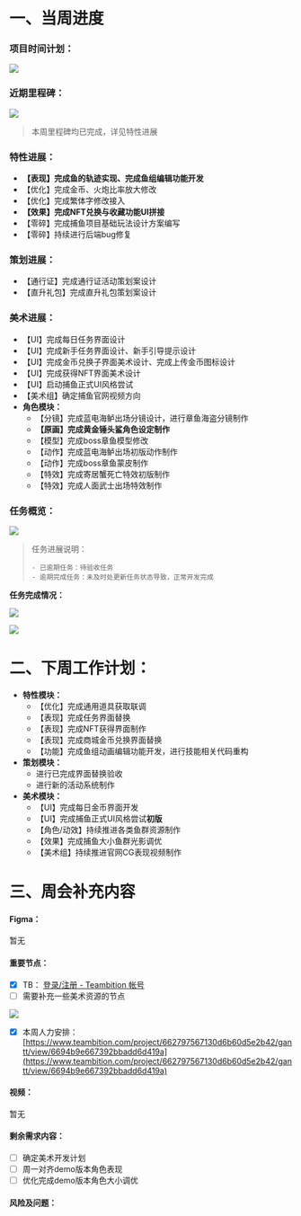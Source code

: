 # 一、当周进度
### 项目时间计划：
![](https://cdn.nlark.com/yuque/0/2024/png/12926950/1721990363797-214b34f7-e236-4a9e-933d-113fa4240e81.png)

### 近期里程碑：
![](https://cdn.nlark.com/yuque/0/2024/png/12926950/1725089883000-02e4a51e-39b9-4258-ad76-fcdd8996fbbb.png)

> 本周里程碑均已完成，详见特性进展
>

### 特性进展：
+ **【表现】完成鱼的轨迹实现、完成鱼组编辑功能开发**
+ 【优化】完成金币、火炮比率放大修改
+ 【优化】完成繁体字修改接入
+ **【效果】完成NFT兑换与收藏功能UI拼接**
+ 【零碎】完成捕鱼项目基础玩法设计方案编写
+ 【零碎】持续进行后端bug修复

### 策划进展：
+ 【通行证】完成通行证活动策划案设计
+ 【直升礼包】完成直升礼包策划案设计

### 美术进展：
+ 【UI】完成每日任务界面设计
+ 【UI】完成新手任务界面设计、新手引导提示设计
+ 【UI】完成金币兑换子界面美术设计、完成上传金币图标设计
+ 【UI】完成获得NFT界面美术设计
+ 【UI】启动捕鱼正式UI风格尝试
+ 【美术组】确定捕鱼官网视频方向
+ **角色模块：**
    - 【分镜】完成蓝电海鲈出场分镜设计，进行章鱼海盗分镜制作
    - **【原画】完成黄金锤头鲨角色设定制作**
    - 【模型】完成boss章鱼模型修改
    - 【动作】完成蓝电海鲈出场初版动作制作
    - 【动作】完成boss章鱼蒙皮制作
    - 【特效】完成寄居蟹死亡特效初版制作
    - 【特效】完成人面武士出场特效制作

### 任务概览：
![](https://cdn.nlark.com/yuque/0/2024/png/12926950/1725089212214-eadf653c-ce48-40f3-a077-17085b51bc08.png)

> 任务进展说明：
>
>     - 已逾期任务：待验收任务
>     - 逾期完成任务：未及时处更新任务状态导致，正常开发完成
>

**任务完成情况：**

![](https://cdn.nlark.com/yuque/0/2024/png/12926950/1725089220612-f9556620-9254-4a5d-aec3-a96f793117df.png)

![](https://cdn.nlark.com/yuque/0/2024/png/12926950/1725089226464-9d7bdfb9-32e7-4f49-b9b6-3184f645a28b.png)



# 二、下周工作计划：
+ **特性模块：**
    - 【优化】完成通用道具获取联调
    - 【表现】完成任务界面替换
    - 【表现】完成NFT获得界面制作
    - 【表现】完成商城金币兑换界面替换
    - 【功能】完成鱼组动画编辑功能开发，进行技能相关代码重构
+ **策划模块：**
    - 进行已完成界面替换验收
    - 进行新的活动系统制作
+ **美术模块：**
    - 【UI】完成每日金币界面开发
    - 【UI】完成捕鱼正式UI风格尝试**初版**
    - 【角色/动效】持续推进各类鱼群资源制作
    - 【效果】完成捕鱼大小鱼群光影调优
    - 【美术组】持续推进官网CG表现视频制作



# 三、周会补充内容
#### Figma：
暂无

#### 重要节点：
- [x] TB：  [登录/注册 - Teambition 帐号](https://www.teambition.com/plugin/calendar)
- [ ] 需要补充一些美术资源的节点

![](https://cdn.nlark.com/yuque/0/2024/png/12926950/1725089893877-1c1892db-5bc3-450c-a2c2-162e1d281874.png)

- [x] 本周人力安排：  [https://www.teambition.com/project/662797567130d6b60d5e2b42/gantt/view/6694b9e667392bbadd6d419a](https://www.teambition.com/project/662797567130d6b60d5e2b42/gantt/view/6694b9e667392bbadd6d419a)

#### 视频：
暂无

#### 剩余需求内容：
- [ ] 确定美术开发计划
- [ ] 周一对齐demo版本角色表现
- [ ] 优化完成demo版本角色大小调优

#### 风险及问题：


